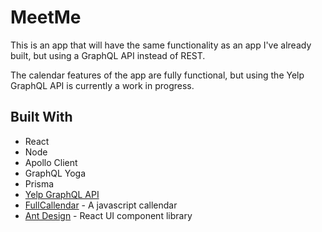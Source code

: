 # MeetMe

This is an app that will have the same functionality as an app I've already built, but using a GraphQL API instead of REST.

The calendar features of the app are fully functional, but using the Yelp GraphQL API is currently a work in progress.

## Built With

* React
* Node
* Apollo Client
* GraphQL Yoga
* Prisma
* [Yelp GraphQL API](https://www.yelp.com/developers/graphql/guides/intro)
* [FullCallendar](https://fullcalendar.io/) - A javascript callendar
* [Ant Design](https://ant.design/) - React UI component library
